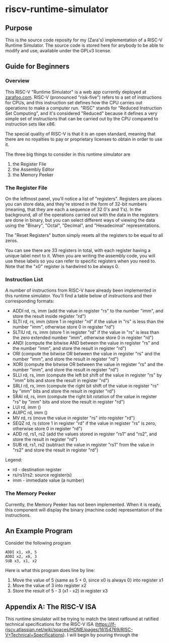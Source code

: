 # riscv-runtime-simulator
## Purpose
This is the source code reposity for my (Zara's) implementation of a RISC-V Runtime Simulator. The source code is stored here for anybody to be able to modify and use, available under the GPLv3 license.

## Guide for Beginners
### Overview
This RISC-V "Runtime Simulator" is a web app currently deployed at [zarafoo.com](https://www.zarafoo.com). RISC-V (pronounced "risk-five") refers to a set of instructions for CPUs, and this instruction set defines how the CPU carries out operations to make a computer run. "RISC" stands for "Reduced Instruction Set Computing", and it's considered "Reduced" because it defines a very simple set of instructions that can be carried out by the CPU compared to instruction sets like x86.

The special quality of RISC-V is that it is an open standard, meaning that there are no royalties to pay or proprietary licenses to obtain in order to use it.

The three big things to consider in this runtime simulator are
1. the Register File
2. the Assembly Editor
3. the Memory Peeker

### The Register File
On the leftmost panel, you'll notice a list of "registers". Registers are places you can store data, and they're stored in the form of 32-bit numbers (meaning, that they are each a sequence of 32 0's and 1's). In the background, all of the operations carried out with the data in the registers are done in binary, but you can select different ways of viewing the data using the "Binary", "Octal", "Decimal", and "Hexadecimal" representations.

The "Reset Registers" button simply resets all the registers to be equal to all zeros.

You can see there are 33 registers in total, with each register having a unique label next to it. When you are writing the assembly code, you will use these labels so you can refer to specific registers when you need to. Note that the "x0" register is hardwired to be always 0.

### Instruction List
A number of instructions from RISC-V have already been implemented in this runtime simulator. You'll find a table below of instructions and their corresponding formats:
- ADDI rd, rs, imm (add the value in register "rs" to the number "imm", and store the result inside register "rd")
- SLTI rd, rs, imm (store 1 in register "rd" if the value in "rs" is less than the number "imm", otherwise store 0 in register "rd")
- SLTIU rd, rs, imm (store 1 in register "rd" if the value in "rs" is less than the zero extended number "imm", otherwise store 0 in register "rd")
- ANDI (compute the bitwise AND between the value in register "rs" and the number "imm", and store the result in register "rd")
- ORI (compute the bitwise OR between the value in register "rs" and the number "imm", and store the result in register "rd")
- XORI (compute the bitwise OR between the value in register "rs" and the number "imm", and store the result in register "rd")
- SLLI rd, rs, imm (compute the left bit shift of the value in register "rs" by "imm" bits and store the result in register "rd")
- SRLI rd, rs, imm (compute the right bit shift of the value in register "rs" by "imm" bits and store the result in register "rd")
- SRAI rd, rs, imm (compute the right bit rotation of the value in register "rs" by "imm" bits and store the result in register "rd")
- LUI rd, imm ()
- AUIPC rd, imm ()
- MV rd, rs (move the value in register "rs" into register "rd")
- SEQZ rd, rs (store 1 in register "rd" if the value in register "rs" is zero, otherwise store 0 in register "rd")
- ADD rd, rs1, rs2 (add the values stored in register "rs1" and "rs2", and store the result in register "rd")
- SUB rd, rs1, rs2 (subtract the value in register "rs1" from the value in "rs2" and store the result in register "rd")

Legend:
- rd - destination register
- rs/rs1/rs2: source register(s)
- imm - immediate value (a number)

### The Memory Peeker
Currently, the Memory Peeker has not been implemented. When it is ready, this component will display the binary (machine code) representation of the instructions. 

## An Example Program
Consider the following program
```
ADDI x1, x0, 5
ADDI x2, x0, 3
SUB x3, x1, x2
```
Here is what this program does line by line:
1. Move the value of 5 (same as 5 + 0, since x0 is always 0) into register x1
2. Move the value of 3 into register x2
3. Store the result of 5 - 3 (x1 - x2) in register x3

## Appendix A: The RISC-V ISA
This runtime simulator will be trying to match the latest ratfound at ratified technical specifications for the RISC-V ISA (https://lf-riscv.atlassian.net/wiki/spaces/HOME/pages/16154769/RISC-V+Technical+Specifications). I will begin by pouring through the
